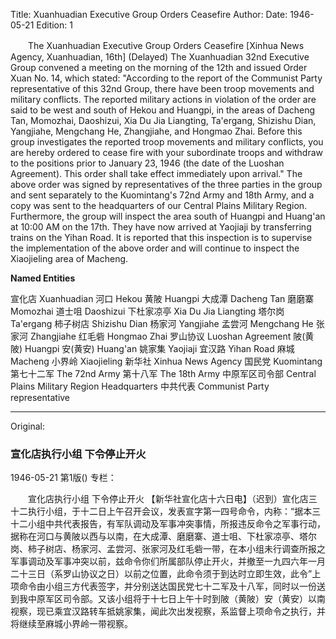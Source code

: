 Title: Xuanhuadian Executive Group Orders Ceasefire
Author:
Date: 1946-05-21
Edition: 1

　　The Xuanhuadian Executive Group
    Orders Ceasefire
    [Xinhua News Agency, Xuanhuadian, 16th] (Delayed) The Xuanhuadian 32nd Executive Group convened a meeting on the morning of the 12th and issued Order Xuan No. 14, which stated: "According to the report of the Communist Party representative of this 32nd Group, there have been troop movements and military conflicts. The reported military actions in violation of the order are said to be west and south of Hekou and Huangpi, in the areas of Dacheng Tan, Momozhai, Daoshizui, Xia Du Jia Liangting, Ta'ergang, Shizishu Dian, Yangjiahe, Mengchang He, Zhangjiahe, and Hongmao Zhai. Before this group investigates the reported troop movements and military conflicts, you are hereby ordered to cease fire with your subordinate troops and withdraw to the positions prior to January 23, 1946 (the date of the Luoshan Agreement). This order shall take effect immediately upon arrival." The above order was signed by representatives of the three parties in the group and sent separately to the Kuomintang's 72nd Army and 18th Army, and a copy was sent to the headquarters of our Central Plains Military Region. Furthermore, the group will inspect the area south of Huangpi and Huang'an at 10:00 AM on the 17th. They have now arrived at Yaojiaji by transferring trains on the Yihan Road. It is reported that this inspection is to supervise the implementation of the above order and will continue to inspect the Xiaojieling area of Macheng.


**Named Entities**


宣化店  Xuanhuadian
河口  Hekou
黄陂  Huangpi
大成潭  Dacheng Tan
磨磨寨  Momozhai
道士咀  Daoshizui
下杜家凉亭  Xia Du Jia Liangting
塔尔岗  Ta'ergang
柿子树店  Shizishu Dian
杨家河  Yangjiahe
孟尝河  Mengchang He
张家河  Zhangjiahe
红毛砦  Hongmao Zhai
罗山协议  Luoshan Agreement
陂(黄陂)  Huangpi
安(黄安)  Huang'an
姚家集  Yaojiaji
宜汉路  Yihan Road
麻城  Macheng
小界岭  Xiaojieling
新华社  Xinhua News Agency
国民党  Kuomintang
第七十二军  The 72nd Army
第十八军  The 18th Army
中原军区司令部  Central Plains Military Region Headquarters
中共代表  Communist Party representative



<hr /> 

Original: 


### 宣化店执行小组  下令停止开火

1946-05-21
第1版()
专栏：

　　宣化店执行小组
    下令停止开火
    【新华社宣化店十六日电】（迟到）宣化店三十二执行小组，于十二日上午召开会议，发表宣字第一四号命令，内称：“据本三十二小组中共代表报告，有军队调动及军事冲突事情，所报违反命令之军事行动，据称在河口与黄陂以西与以南，在大成潭、磨磨寨、道士咀、下杜家凉亭、塔尔岗、柿子树店、杨家河、孟尝河、张家河及红毛砦一带，在本小组未行调查所报之军事调动及军事冲突以前，兹命令你们所属部队停止开火，并撤至一九四六年一月二十三日（系罗山协议之日）以前之位置，此命令须于到达时立即生效，此令”上项命令由小组三方代表签字，并分别送达国民党七十二军及十八军，同时以一份送到我中原军区司令部。又该小组将于十七日上午十时到陂（黄陂）安（黄安）以南视察，现已乘宜汉路转车抵姚家集，闻此次出发视察，系监督上项命令之执行，并将继续至麻城小界岭一带视察。
